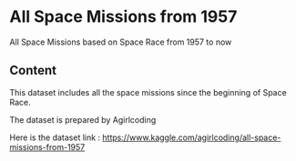 # All Space Missions from 1957
All Space Missions based on Space Race from 1957 to now

## Content
This dataset includes all the space missions since the beginning of Space Race.

The dataset is prepared by Agirlcoding

Here is the dataset link : https://www.kaggle.com/agirlcoding/all-space-missions-from-1957

